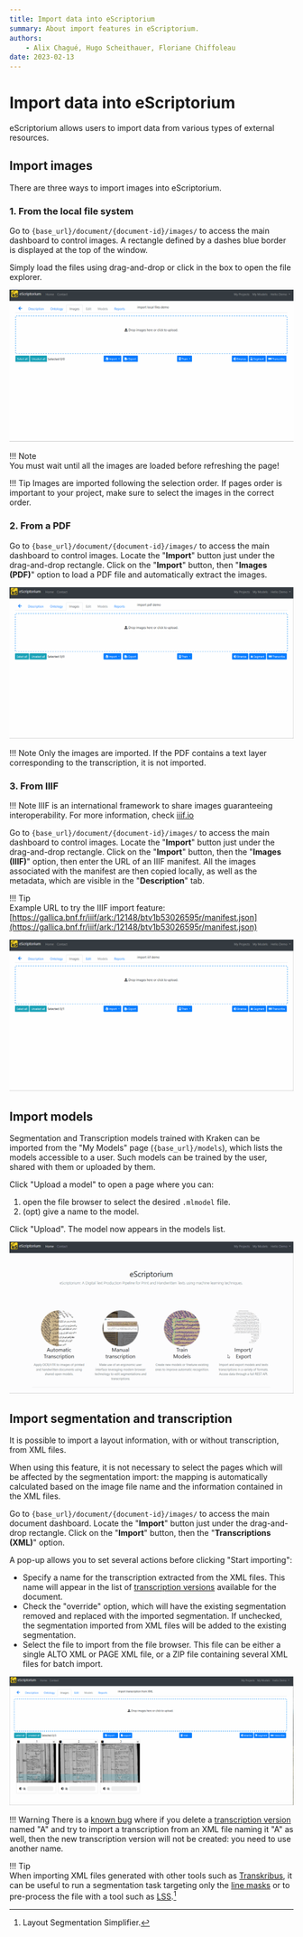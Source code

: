 ```yaml
---
title: Import data into eScriptorium
summary: About import features in eScriptorium.
authors:
    - Alix Chagué, Hugo Scheithauer, Floriane Chiffoleau
date: 2023-02-13
---
```


# Import data into eScriptorium

eScriptorium allows users to import data from various types of external resources.

## Import images

There are three ways to import images into eScriptorium.

### 1. From the local file system

Go to `{base_url}/document/{document-id}/images/` to access the main dashboard to control images. A rectangle defined by a dashes blue border is displayed at the top of the window.  

Simply load the files using drag-and-drop or click in the box to open the file explorer.  

![image: Demonstration of importing images from the local file system](img/import/import_local_files.gif "Importing images from the local file system")

!!! Note  
    You must wait until all the images are loaded before refreshing the page!

!!! Tip
    Images are imported following the selection order. If pages order is important to your project, make sure to select the images in the correct order.

### 2. From a PDF

Go to `{base_url}/document/{document-id}/images/` to access the main dashboard to control images. Locate the "**Import**" button just under the drag-and-drop rectangle. Click on the "**Import**" button, then "**Images (PDF)**" option to load a PDF file and automatically extract the images.  

![image: Demonstration of importing images from a PDF](img/import/import_pdf.gif "Importing images from a PDF")

!!! Note
    Only the images are imported. If the PDF contains a text layer corresponding to the transcription, it is not imported.

### 3. From IIIF

!!! Note
    IIIF is an international framework to share images guaranteeing interoperability. For more information, check [iiif.io](https://iiif.io/)

Go to `{base_url}/document/{document-id}/images/` to access the main dashboard to control images. Locate the "**Import**" button just under the drag-and-drop rectangle. Click on the "**Import**" button, then the "**Images (IIIF)**" option, then enter the URL of an IIIF manifest. All the images associated with the manifest are then copied locally, as well as the metadata, which are visible in the "**Description**" tab.

!!! Tip  
    Example URL to try the IIIF import feature: [https://gallica.bnf.fr/iiif/ark:/12148/btv1b53026595r/manifest.json](https://gallica.bnf.fr/iiif/ark:/12148/btv1b53026595r/manifest.json)

![image: Demonstration of importing images from a IIIF server](img/import/import_iiif.gif "Importing images from a IIIF server")

## Import models

Segmentation and Transcription models trained with Kraken can be imported from the "My Models" page (`{base_url}/models`), which lists the models accessible to a user. Such models can be trained by the user, shared with them or uploaded by them.  

Click "Upload a model" to open a page where you can:

1. open the file browser to select the desired `.mlmodel` file.
2. (opt) give a name to the model.

Click "Upload". The model now appears in the models list.

![image: Demonstration of importing a transcription model](img/import/import_models.gif "Importing a transcription model")

## Import segmentation and transcription

It is possible to import a layout information, with or without transcription, from XML files.

When using this feature, it is not necessary to select the pages which will be affected by the segmentation import: the mapping is automatically calculated based on the image file name and the information contained in the XML files.

Go to `{base_url}/document/{document-id}/images/` to access the main document dashboard. Locate the "**Import**" button just under the drag-and-drop rectangle. Click on the "**Import**" button, then the "**Transcriptions (XML)**" option.  

A pop-up allows you to set several actions before clicking "Start importing":

- Specify a name for the transcription extracted from the XML files. This name will appear in the list of [transcription versions](transcribe.md#transcription-versions) available for the document.  
- Check the "override" option, which will have the existing segmentation removed and replaced with the imported segmentation. If unchecked, the segmentation imported from XML files will be added to the existing segmentation.
- Select the file to import from the file browser. This file can be either a single ALTO XML or PAGE XML file, or a ZIP file containing several XML files for batch import.

![image: Demonstration of importing a transcription from a series of XML files](img/import/import_xml.gif "Importing segmentation and transcription from XML files")

!!! Warning
    There is a [known bug](https://gitlab.com/scripta/escriptorium/-/issues/752) where if you delete a [transcription version](transcribe.md#transcription-versions) named "A" and try to import a transcription from an XML file naming it "A" as well, then the new transcription version will not be created: you need to use another name.

!!! Tip  
    When importing XML files generated with other tools such as [Transkribus](https://readcoop.eu/transkribus/), it can be useful to run a segmentation task targeting only the [line masks](segment.md) or to pre-process the file with a tool such as [LSS](https://github.com/ponteineptique/lss).[^lss]

[^lss]: Layout Segmentation Simplifier.
